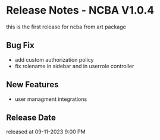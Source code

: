 # Release Notes - NCBA V1.0.4

this is the first release for ncba from art package 
## Bug Fix
- add custom authorization policy
- fix rolename in sidebar and in userrole controller
## New Features

- user managment integrations


## Release Date 
released at 09-11-2023 9:00 PM


